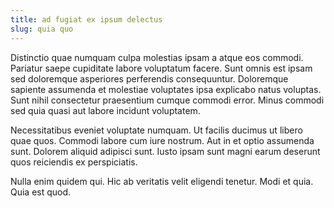 ```yaml
---
title: ad fugiat ex ipsum delectus
slug: quia quo
---
```


Distinctio quae numquam culpa molestias ipsam a atque eos commodi. Pariatur saepe cupiditate labore voluptatum facere. Sunt omnis est ipsam sed doloremque asperiores perferendis consequuntur. Doloremque sapiente assumenda et molestiae voluptates ipsa explicabo natus voluptas. Sunt nihil consectetur praesentium cumque commodi error. Minus commodi sed quia quasi aut labore incidunt voluptatem.

Necessitatibus eveniet voluptate numquam. Ut facilis ducimus ut libero quae quos. Commodi labore cum iure nostrum. Aut in et optio assumenda sunt. Dolorem aliquid adipisci sunt. Iusto ipsam sunt magni earum deserunt quos reiciendis ex perspiciatis.

Nulla enim quidem qui. Hic ab veritatis velit eligendi tenetur. Modi et quia. Quia est quod.
